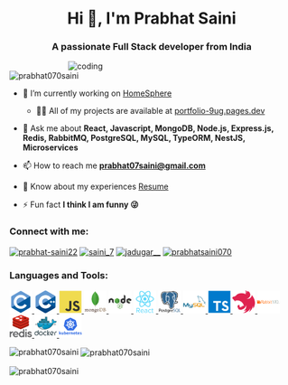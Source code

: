 <h1 align="center">Hi 👋, I'm Prabhat Saini</h1>
<h3 align="center">A passionate Full Stack developer from India</h3>
<img src="https://user-images.githubusercontent.com/55389276/140866485-8fb1c876-9a8f-4d6a-98dc-08c4981eaf70.gif" align ="right" alt="coding" width="400px">
<p align="left"> <img src="https://komarev.com/ghpvc/?username=prabhat070saini&label=Profile%20views&color=0e75b6&style=flat" alt="prabhat070saini" /> </p>

- 🔭 I’m currently working on [HomeSphere](https://homesphere-4d63.onrender.com/)

  - 👨‍💻 All of my projects are available at [portfolio-9ug.pages.dev](https://portfolio-9ug.pages.dev/)

- 💬 Ask me about **React, Javascript, MongoDB, Node.js, Express.js, Redis, RabbitMQ, PostgreSQL, MySQL, TypeORM, NestJS, Microservices**

- 📫 How to reach me **prabhat07saini@gmail.com**

- 📄 Know about my experiences [Resume](https://drive.google.com/file/d/10OhPx2fAprABgMHTdOAADcMzG_qKllpP/view?usp=sharing)

- ⚡ Fun fact **I think I am funny 😜**

<h3 align="left">Connect with me:</h3>
<p align="left">
<a href="https://linkedin.com/in/prabhat-saini22" target="blank"><img align="center" src="https://raw.githubusercontent.com/rahuldkjain/github-profile-readme-generator/master/src/images/icons/Social/linked-in-alt.svg" alt="prabhat-saini22" height="30" width="40" /></a>
<a href="https://www.codechef.com/users/saini_7" target="blank"><img align="center" src="https://cdn.jsdelivr.net/npm/simple-icons@3.1.0/icons/codechef.svg" alt="saini_7" height="30" width="40" /></a>
<a href="https://codeforces.com/profile/jadugar__" target="blank"><img align="center" src="https://raw.githubusercontent.com/rahuldkjain/github-profile-readme-generator/master/src/images/icons/Social/codeforces.svg" alt="jadugar__" height="30" width="40" /></a>
<a href="https://auth.geeksforgeeks.org/user/prabhatsaini070" target="blank"><img align="center" src="https://raw.githubusercontent.com/rahuldkjain/github-profile-readme-generator/master/src/images/icons/Social/geeks-for-geeks.svg" alt="prabhatsaini070" height="30" width="40" /></a>
</p>

<h3 align="left">Languages and Tools:</h3>
<p align="left"> 
  <a href="https://www.cprogramming.com/" target="_blank" rel="noreferrer"> <img src="https://raw.githubusercontent.com/devicons/devicon/master/icons/c/c-original.svg" alt="c" width="40" height="40"/> </a>
  <a href="https://www.w3schools.com/cpp/" target="_blank" rel="noreferrer"> <img src="https://raw.githubusercontent.com/devicons/devicon/master/icons/cplusplus/cplusplus-original.svg" alt="cplusplus" width="40" height="40"/> </a>
  <a href="https://developer.mozilla.org/en-US/docs/Web/JavaScript" target="_blank" rel="noreferrer"> <img src="https://raw.githubusercontent.com/devicons/devicon/master/icons/javascript/javascript-original.svg" alt="javascript" width="40" height="40"/> </a>
  <a href="https://www.mongodb.com/" target="_blank" rel="noreferrer"> <img src="https://raw.githubusercontent.com/devicons/devicon/master/icons/mongodb/mongodb-original-wordmark.svg" alt="mongodb" width="40" height="40"/> </a>
  <a href="https://nodejs.org" target="_blank" rel="noreferrer"> <img src="https://raw.githubusercontent.com/devicons/devicon/master/icons/nodejs/nodejs-original-wordmark.svg" alt="nodejs" width="40" height="40"/> </a>
  <a href="https://reactjs.org/" target="_blank" rel="noreferrer"> <img src="https://raw.githubusercontent.com/devicons/devicon/master/icons/react/react-original-wordmark.svg" alt="react" width="40" height="40"/> </a>
  <a href="https://www.postgresql.org/" target="_blank" rel="noreferrer"> <img src="https://raw.githubusercontent.com/devicons/devicon/master/icons/postgresql/postgresql-original-wordmark.svg" alt="postgresql" width="40" height="40"/> </a>
  <a href="https://www.mysql.com/" target="_blank" rel="noreferrer"> <img src="https://raw.githubusercontent.com/devicons/devicon/master/icons/mysql/mysql-original-wordmark.svg" alt="mysql" width="40" height="40"/> </a>
  <a href="https://typeorm.io/" target="_blank" rel="noreferrer"> <img src="https://raw.githubusercontent.com/devicons/devicon/master/icons/typescript/typescript-original.svg" alt="typeorm" width="40" height="40"/> </a>
  <a href="https://nestjs.com/" target="_blank" rel="noreferrer"> <img src="https://raw.githubusercontent.com/devicons/devicon/master/icons/nestjs/nestjs-original.svg" alt="nestjs" width="40" height="40"/> </a>
  <a href="https://www.rabbitmq.com/" target="_blank" rel="noreferrer"> <img src="https://raw.githubusercontent.com/devicons/devicon/master/icons/rabbitmq/rabbitmq-original-wordmark.svg" alt="rabbitmq" width="40" height="40"/> </a>
  <a href="https://redis.io/" target="_blank" rel="noreferrer"> <img src="https://raw.githubusercontent.com/devicons/devicon/master/icons/redis/redis-original-wordmark.svg" alt="redis" width="40" height="40"/> </a>
  <!-- Adding Docker and Kubernetes icons to represent Microservices -->
  <a href="https://www.docker.com/" target="_blank" rel="noreferrer"> <img src="https://raw.githubusercontent.com/devicons/devicon/master/icons/docker/docker-original-wordmark.svg" alt="docker" width="40" height="40"/> </a>
  <a href="https://kubernetes.io/" target="_blank" rel="noreferrer"> <img src="https://raw.githubusercontent.com/devicons/devicon/master/icons/kubernetes/kubernetes-plain-wordmark.svg" alt="kubernetes" width="40" height="40"/> </a>
</p>

<p><img align="left" src="https://github-readme-stats.vercel.app/api/top-langs?username=prabhat070saini&show_icons=true&locale=en&layout=compact" alt="prabhat070saini" /></p>

<p>&nbsp;<img align="center" src="https://github-readme-stats.vercel.app/api?username=prabhat070saini&show_icons=true&locale=en" alt="prabhat070saini" /></p>

<p><img align="center" src="https://github-readme-streak-stats.herokuapp.com/?user=prabhat070saini&" alt="prabhat070saini" /></p>
